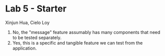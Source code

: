 # Lab 5 - Starter
Xinjun Hua, Cielo Loy

1. No, the "message" feature assumably has many components that need to be tested separately.
2. Yes, this is a specific and tangible feature we can test from the application.
